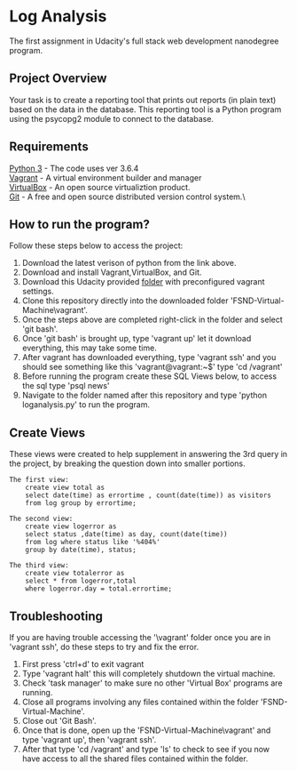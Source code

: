 # Log Analysis

The first assignment in Udacity's full stack web development nanodegree program.

## Project Overview

Your task is to create a reporting tool that prints out reports (in plain text) based on the data in the database.
This reporting tool is a Python program using the psycopg2 module to connect to the database.

## Requirements

[Python 3](https://www.python.org/download/releases/3.0/) - The code uses ver 3.6.4\
[Vagrant](https://www.vagrantup.com/) - A virtual environment builder and manager\
[VirtualBox](https://www.virtualbox.org/) - An open source virtualiztion product.\
[Git](https://git-scm.com/downloads) - A free and open source distributed version control system.\

## How to run the program?

Follow these steps below to access the project:

1. Download the latest verison of python from the link above.
2. Download and install Vagrant,VirtualBox, and Git.
3. Download this Udacity provided [folder](https://d17h27t6h515a5.cloudfront.net/topher/2017/August/59822701_fsnd-virtual-machine/fsnd-virtual-machine.zip) with preconfigured vagrant settings.
4. Clone this repository directly into the downloaded folder 'FSND-Virtual-Machine\vagrant'.
5. Once the steps above are completed right-click in the folder and select 'git bash'.
6. Once 'git bash' is brought up, type 'vagrant up' let it download everything, this may take some time.
7. After vagrant has downloaded everything, type 'vagrant ssh' and you should see something like this 'vagrant@vagrant:~\$' type 'cd /vagrant'
8. Before running the program create these SQL Views below, to access the sql type 'psql news'
9. Navigate to the folder named after this repository and type 'python loganalysis.py' to run the program.

## Create Views

These views were created to help supplement in answering the 3rd query in the project, by breaking the question down into smaller portions.

    The first view:
    	create view total as
    	select date(time) as errortime , count(date(time)) as visitors
    	from log group by errortime;

    The second view:
    	create view logerror as
    	select status ,date(time) as day, count(date(time))
    	from log where status like '%404%'
    	group by date(time), status;

    The third view:
    	create view totalerror as
    	select * from logerror,total
    	where logerror.day = total.errortime;

## Troubleshooting

If you are having trouble accessing the '\vagrant' folder once you are in 'vagrant ssh', do these steps to try and fix the error.

1. First press 'ctrl+d' to exit vagrant
2. Type 'vagrant halt' this will completely shutdown the virtual machine.
3. Check 'task manager' to make sure no other 'Virtual Box' programs are running.
4. Close all programs involving any files contained within the folder 'FSND-Virtual-Machine'.
5. Close out 'Git Bash'.
6. Once that is done, open up the 'FSND-Virtual-Machine\vagrant' and type 'vagrant up', then 'vagrant ssh'.
7. After that type 'cd /vagrant' and type 'ls' to check to see if you now have access to all the shared files contained within the folder.
